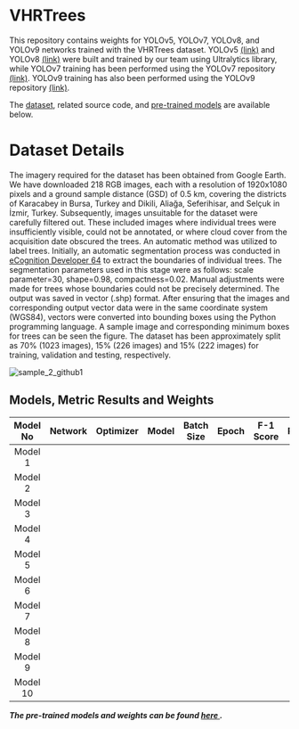 # VHRTrees

This repository contains weights for YOLOv5, YOLOv7, YOLOv8, and YOLOv9 networks trained with the VHRTrees dataset. YOLOv5 [(link)](https://github.com/ultralytics/yolov5) and YOLOv8 [(link)](https://github.com/ultralytics/ultralytics) were built and trained by our team using Ultralytics library, while YOLOv7 training has been performed using the YOLOv7 repository [(link)](https://github.com/WongKinYiu/yolov7). YOLOv9 training has also been performed using the YOLOv9 repository [(link)](https://github.com/WongKinYiu/yolov9).

The [dataset](https://github.com/ultralytics/ultralytics), related source code, and [pre-trained models](https://github.com/ultralytics/ultralytics) are available below.

# Dataset Details
The imagery required for the dataset has been obtained from Google Earth. We have downloaded 218 RGB images, each with a resolution of 1920x1080 pixels and a ground sample distance (GSD) of 0.5 km, covering the districts of Karacabey in Bursa, Turkey and Dikili, Aliağa, Seferihisar, and Selçuk in İzmir, Turkey. Subsequently, images unsuitable for the dataset were carefully filtered out. These included images where individual trees were insufficiently visible, could not be annotated, or where cloud cover from the acquisition date obscured the trees. An automatic method was utilized to label trees. Initially, an automatic segmentation process was conducted in [eCognition Developer 64](https://geospatial.trimble.com/en/products/software/trimble-ecognition) to extract the boundaries of individual trees. The segmentation parameters used in this stage were as follows: scale parameter=30, shape=0.98, compactness=0.02. Manual adjustments were made for trees whose boundaries could not be precisely determined. The output was saved in vector (.shp) format. After ensuring that the images and corresponding output vector data were in the same coordinate system (WGS84), vectors were converted into bounding boxes using the Python programming language. A sample image and corresponding minimum boxes for trees can be seen the figure. The dataset has been approximately split as 70% (1023 images), 15% (226 images) and 15% (222 images) for training, validation and testing, respectively.

![sample_2_github1](https://github.com/sulenurtopgul/VHRTrees/assets/109470455/47e94be5-c3af-4770-b5b8-cb09330a6605)

## Models, Metric Results and Weights

| Model No | Network | Optimizer | Model | Batch Size | Epoch | F-1 Score | Precision | Recall | mAP50 | mAP50-95 |
|:--------:|:-------:|:---------:|:-----:|:----------:|:-----:|:---------:|:---------:|:------:|:-----:|:--------:|
| Model 1  |         |           |       |            |       |           |           |        |       |          |
| Model 2  |         |           |       |            |       |           |           |        |       |          |
| Model 3  |         |           |       |            |       |           |           |        |       |          |
| Model 4  |         |           |       |            |       |           |           |        |       |          |
| Model 5  |         |           |       |            |       |           |           |        |       |          |
| Model 6  |         |           |       |            |       |           |           |        |       |          |
| Model 7  |         |           |       |            |       |           |           |        |       |          |
| Model 8  |         |           |       |            |       |           |           |        |       |          |
| Model 9  |         |           |       |            |       |           |           |        |       |          |
| Model 10 |         |           |       |            |       |           |           |        |       |          |

***The pre-trained models and weights can be found <u> here </u>.*** 


